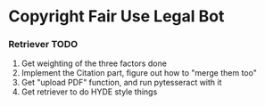 # Copyright Fair Use Legal Bot

### Retriever TODO

1. Get weighting of the three factors done
2. Implement the Citation part, figure out how to "merge them too"
3. Get "upload PDF" function, and run pytesseract with it
4. Get retriever to do HYDE style things 
